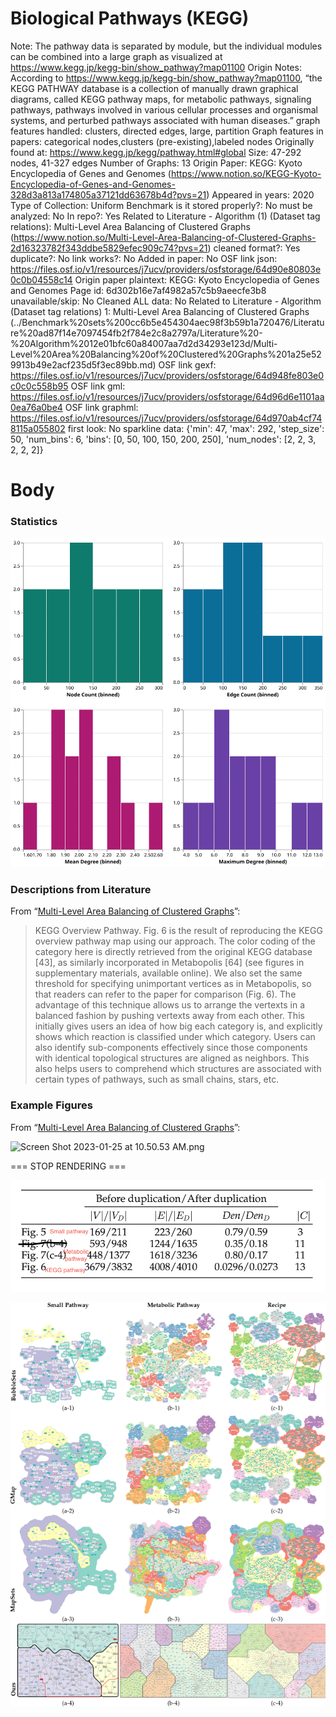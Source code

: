 # Biological Pathways (KEGG)

Note: The pathway data is separated by module, but the individual modules can be combined into a large graph as visualized at https://www.kegg.jp/kegg-bin/show_pathway?map01100
Origin Notes: According to https://www.kegg.jp/kegg-bin/show_pathway?map01100, “the KEGG PATHWAY database is a collection of manually drawn graphical diagrams, called KEGG pathway maps, for metabolic pathways, signaling pathways, pathways involved in various cellular processes and organismal systems, and perturbed pathways associated with human diseases.”
graph features handled: clusters, directed edges, large, partition
Graph features in papers: categorical nodes,clusters (pre-existing),labeled nodes
Originally found at: https://www.kegg.jp/kegg/pathway.html#global
Size: 47-292 nodes, 41-327 edges
Number of Graphs: 13
Origin Paper: KEGG: Kyoto Encyclopedia of Genes and Genomes (https://www.notion.so/KEGG-Kyoto-Encyclopedia-of-Genes-and-Genomes-328d3a813a174805a37121dd63678b4d?pvs=21)
Appeared in years: 2020
Type of Collection: Uniform Benchmark
is it stored properly?: No
must be analyzed: No
In repo?: Yes
Related to Literature - Algorithm (1) (Dataset tag relations): Multi-Level Area Balancing of Clustered Graphs (https://www.notion.so/Multi-Level-Area-Balancing-of-Clustered-Graphs-2d16323782f343ddbe5829efec909c74?pvs=21)
cleaned format?: Yes
duplicate?: No
link works?: No
Added in paper: No
OSF link json: https://files.osf.io/v1/resources/j7ucv/providers/osfstorage/64d90e80803e0c0b04558c14
Origin paper plaintext: KEGG: Kyoto Encyclopedia of Genes and Genomes
Page id: 6d302b16e7af4982a57c5b9aeecfe3b8
unavailable/skip: No
Cleaned ALL data: No
Related to Literature - Algorithm (Dataset tag relations) 1: Multi-Level Area Balancing of Clustered Graphs (../Benchmark%20sets%200cc6b5e454304aec98f3b59b1a720476/Literature%20ad87f14e7097454fb2f784e2c8a2797a/Literature%20-%20Algorithm%2012e01bfc60a84007aa7d2d34293e123d/Multi-Level%20Area%20Balancing%20of%20Clustered%20Graphs%201a25e529913b49e2acf235d5f3ec89bb.md)
OSF link gexf: https://files.osf.io/v1/resources/j7ucv/providers/osfstorage/64d948fe803e0c0c0c558b95
OSF link gml: https://files.osf.io/v1/resources/j7ucv/providers/osfstorage/64d96d6e1101aa0ea76a0be4
OSF link graphml: https://files.osf.io/v1/resources/j7ucv/providers/osfstorage/64d970ab4cf748115a055802
first look: No
sparkline data: {'min': 47, 'max': 292, 'step_size': 50, 'num_bins': 6, 'bins': [0, 50, 100, 150, 200, 250], 'num_nodes': [2, 2, 3, 2, 2, 2]}

# Body

### Statistics

![four_in_one.svg](Biological%20Pathways%20(KEGG)%206d302b16e7af4982a57c5b9aeecfe3b8/four_in_one.svg)

### Descriptions from Literature

From “[Multi-Level Area Balancing of Clustered Graphs](https://doi.org/10.1109/TVCG.2020.3038154)”:

> KEGG Overview Pathway. Fig. 6 is the result of reproducing the KEGG overview pathway map using our approach. The color coding of the category here is directly retrieved from the original KEGG database [43], as similarly incorporated in Metabopolis [64] (see figures in supplementary materials, available online). We also set the same threshold for specifying unimportant vertices as in Metabopolis, so that readers can refer to the paper for comparison (Fig. 6). The advantage of this technique allows us to arrange the vertexts in a balanced fashion by pushing vertexts away from each other. This initially gives users an idea of how big each category is, and explicitly shows which reaction is classified under which category. Users can also identify sub-components effectively since those components with identical topological structures are aligned as neighbors. This also helps users to comprehend which structures are associated with certain types of pathways, such as small chains, stars, etc.
> 

### Example Figures

From “[Multi-Level Area Balancing of Clustered Graphs](https://doi.org/10.1109/TVCG.2020.3038154)”:

![Screen Shot 2023-01-25 at 10.50.53 AM.png](Biological%20Pathways%20(KEGG)%206d302b16e7af4982a57c5b9aeecfe3b8/Screen_Shot_2023-01-25_at_10.50.53_AM.png)

=== STOP RENDERING ===

![Screen Shot 2023-01-25 at 10.52.55 AM.png](Biological%20Pathways%20(KEGG)%206d302b16e7af4982a57c5b9aeecfe3b8/Screen_Shot_2023-01-25_at_10.52.55_AM.png)

![Untitled](Biological%20Pathways%20(KEGG)%206d302b16e7af4982a57c5b9aeecfe3b8/Untitled.png)